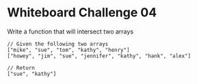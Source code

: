 # Whiteboard Challenge 04

Write a function that will intersect two arrays

```
// Given the following two arrays
["mike", "sue", "tom", "kathy", "henry"]
["howey", "jim", "sue", "jennifer", "kathy", "hank", "alex"]

// Return
["sue", "kathy"]
```
